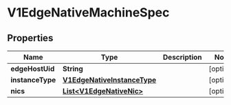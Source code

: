 # V1EdgeNativeMachineSpec

## Properties
Name | Type | Description | Notes
------------ | ------------- | ------------- | -------------
**edgeHostUid** | **String** |  |  [optional]
**instanceType** | [**V1EdgeNativeInstanceType**](V1EdgeNativeInstanceType.md) |  |  [optional]
**nics** | [**List&lt;V1EdgeNativeNic&gt;**](V1EdgeNativeNic.md) |  |  [optional]
